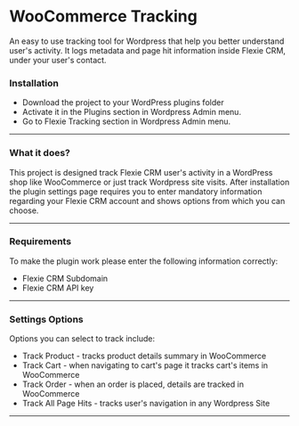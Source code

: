 # WooCommerce Tracking

An easy to use tracking tool for Wordpress that help you better understand user's activity. It logs metadata and page hit information inside Flexie CRM, under your user's contact.

### Installation

* Download the project to your WordPress plugins folder
* Activate it in the Plugins section in Wordpress Admin menu. 
* Go to Flexie Tracking section in Wordpress Admin menu.

---

### What it does?

This project is designed track Flexie CRM user's activity in a WordPress shop like WooCommerce or just track Wordpress site visits.
After installation the plugin settings page requires you to enter mandatory information regarding your Flexie CRM account and shows options from which you can choose. 

---

### Requirements

To make the plugin work please enter the following information correctly:

* Flexie CRM Subdomain
* Flexie CRM API key

---

### Settings Options

Options you can select to track include:

* Track Product - tracks product details summary in WooCommerce
* Track Cart - when navigating to cart's page it tracks cart's items in WooCommerce
* Track Order - when an order is placed, details are tracked in WooCommerce
* Track All Page Hits - tracks user's navigation in any Wordpress Site

---